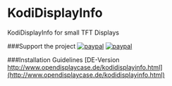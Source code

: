 # KodiDisplayInfo
KodiDisplayInfo for small TFT Displays

###Support the project
[![paypal](https://www.paypalobjects.com/webstatic/en_US/btn/btn_donate_cc_147x47.png)](https://www.paypal.com/cgi-bin/webscr?cmd=_s-xclick&hosted_button_id=9Z7V23G7BDZYJ)
[![paypal](https://www.paypalobjects.com/de_DE/DE/i/btn/btn_donateCC_LG.gif)](https://www.paypal.com/cgi-bin/webscr?cmd=_s-xclick&hosted_button_id=9Z7V23G7BDZYJ)

###Installation Guidelines
[DE-Version http://www.opendisplaycase.de/kodidisplayinfo.html](http://www.opendisplaycase.de/kodidisplayinfo.html)

